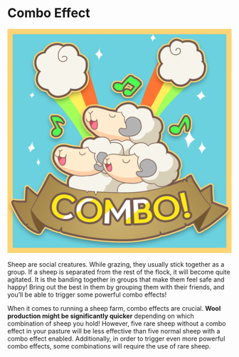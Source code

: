# Combo Effect

<img src="../../.gitbook/assets/1_kZNDIDyk2sbBp9-kumAKaA.png" alt="" data-size="original">

Sheep are social creatures. While grazing, they usually stick together as a group. If a sheep is separated from the rest of the flock, it will become quite agitated. It is the banding together in groups that make them feel safe and happy! Bring out the best in them by grouping them with their friends, and you’ll be able to trigger some powerful combo effects!



When it comes to running a sheep farm, combo effects are crucial. **Wool production might be significantly quicker** depending on which combination of sheep you hold! However, five rare sheep without a combo effect in your pasture will be less effective than five normal sheep with a combo effect enabled. Additionally, in order to trigger even more powerful combo effects, some combinations will require the use of rare sheep.

